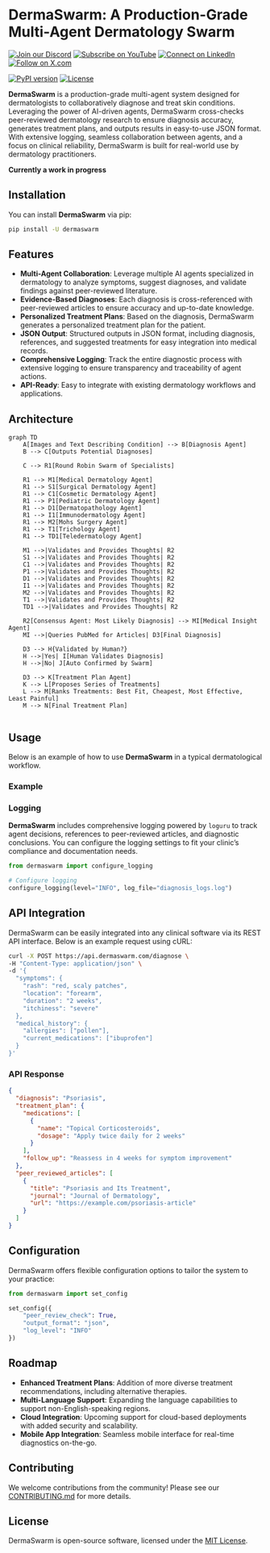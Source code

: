 # DermaSwarm: A Production-Grade Multi-Agent Dermatology Swarm

[![Join our Discord](https://img.shields.io/badge/Discord-Join%20our%20server-5865F2?style=for-the-badge&logo=discord&logoColor=white)](https://discord.gg/agora-999382051935506503) [![Subscribe on YouTube](https://img.shields.io/badge/YouTube-Subscribe-red?style=for-the-badge&logo=youtube&logoColor=white)](https://www.youtube.com/@kyegomez3242) [![Connect on LinkedIn](https://img.shields.io/badge/LinkedIn-Connect-blue?style=for-the-badge&logo=linkedin&logoColor=white)](https://www.linkedin.com/in/kye-g-38759a207/) [![Follow on X.com](https://img.shields.io/badge/X.com-Follow-1DA1F2?style=for-the-badge&logo=x&logoColor=white)](https://x.com/kyegomezb)


[![PyPI version](https://badge.fury.io/py/dermaswarm.svg)](https://badge.fury.io/py/dermaswarm)
[![License](https://img.shields.io/badge/license-MIT-blue.svg)](https://github.com/The-Swarm-Corporation/DermaSwarm/blob/main/LICENSE)


**DermaSwarm** is a production-grade multi-agent system designed for dermatologists to collaboratively diagnose and treat skin conditions. Leveraging the power of AI-driven agents, DermaSwarm cross-checks peer-reviewed dermatology research to ensure diagnosis accuracy, generates treatment plans, and outputs results in easy-to-use JSON format. With extensive logging, seamless collaboration between agents, and a focus on clinical reliability, DermaSwarm is built for real-world use by dermatology practitioners.

**Currently a work in progress**

## Installation

You can install **DermaSwarm** via pip:

```bash
pip install -U dermaswarm
```

## Features

- **Multi-Agent Collaboration**: Leverage multiple AI agents specialized in dermatology to analyze symptoms, suggest diagnoses, and validate findings against peer-reviewed literature.
- **Evidence-Based Diagnoses**: Each diagnosis is cross-referenced with peer-reviewed articles to ensure accuracy and up-to-date knowledge.
- **Personalized Treatment Plans**: Based on the diagnosis, DermaSwarm generates a personalized treatment plan for the patient.
- **JSON Output**: Structured outputs in JSON format, including diagnosis, references, and suggested treatments for easy integration into medical records.
- **Comprehensive Logging**: Track the entire diagnostic process with extensive logging to ensure transparency and traceability of agent actions.
- **API-Ready**: Easy to integrate with existing dermatology workflows and applications.


## Architecture

```mermaid
graph TD
    A[Images and Text Describing Condition] --> B[Diagnosis Agent]
    B --> C[Outputs Potential Diagnoses]
    
    C --> R1[Round Robin Swarm of Specialists]
    
    R1 --> M1[Medical Dermatology Agent]
    R1 --> S1[Surgical Dermatology Agent]
    R1 --> C1[Cosmetic Dermatology Agent]
    R1 --> P1[Pediatric Dermatology Agent]
    R1 --> D1[Dermatopathology Agent]
    R1 --> I1[Immunodermatology Agent]
    R1 --> M2[Mohs Surgery Agent]
    R1 --> T1[Trichology Agent]
    R1 --> TD1[Teledermatology Agent]

    M1 -->|Validates and Provides Thoughts| R2
    S1 -->|Validates and Provides Thoughts| R2
    C1 -->|Validates and Provides Thoughts| R2
    P1 -->|Validates and Provides Thoughts| R2
    D1 -->|Validates and Provides Thoughts| R2
    I1 -->|Validates and Provides Thoughts| R2
    M2 -->|Validates and Provides Thoughts| R2
    T1 -->|Validates and Provides Thoughts| R2
    TD1 -->|Validates and Provides Thoughts| R2
    
    R2[Consensus Agent: Most Likely Diagnosis] --> MI[Medical Insight Agent]
    MI -->|Queries PubMed for Articles| D3[Final Diagnosis]

    D3 --> H{Validated by Human?}
    H -->|Yes| I[Human Validates Diagnosis]
    H -->|No| J[Auto Confirmed by Swarm]

    D3 --> K[Treatment Plan Agent]
    K --> L[Proposes Series of Treatments]
    L --> M[Ranks Treatments: Best Fit, Cheapest, Most Effective, Least Painful]
    M --> N[Final Treatment Plan]


```

## Usage

Below is an example of how to use **DermaSwarm** in a typical dermatological workflow.

### Example


### Logging

**DermaSwarm** includes comprehensive logging powered by `loguru` to track agent decisions, references to peer-reviewed articles, and diagnostic conclusions. You can configure the logging settings to fit your clinic’s compliance and documentation needs.

```python
from dermaswarm import configure_logging

# Configure logging
configure_logging(level="INFO", log_file="diagnosis_logs.log")
```

## API Integration

DermaSwarm can be easily integrated into any clinical software via its REST API interface. Below is an example request using cURL:

```bash
curl -X POST https://api.dermaswarm.com/diagnose \
-H "Content-Type: application/json" \
-d '{
  "symptoms": {
    "rash": "red, scaly patches",
    "location": "forearm",
    "duration": "2 weeks",
    "itchiness": "severe"
  },
  "medical_history": {
    "allergies": ["pollen"],
    "current_medications": ["ibuprofen"]
  }
}'
```

### API Response

```json
{
  "diagnosis": "Psoriasis",
  "treatment_plan": {
    "medications": [
      {
        "name": "Topical Corticosteroids",
        "dosage": "Apply twice daily for 2 weeks"
      }
    ],
    "follow_up": "Reassess in 4 weeks for symptom improvement"
  },
  "peer_reviewed_articles": [
    {
      "title": "Psoriasis and Its Treatment",
      "journal": "Journal of Dermatology",
      "url": "https://example.com/psoriasis-article"
    }
  ]
}
```

## Configuration

DermaSwarm offers flexible configuration options to tailor the system to your practice:

```python
from dermaswarm import set_config

set_config({
    "peer_review_check": True, 
    "output_format": "json", 
    "log_level": "INFO"
})
```

## Roadmap

- **Enhanced Treatment Plans**: Addition of more diverse treatment recommendations, including alternative therapies.
- **Multi-Language Support**: Expanding the language capabilities to support non-English-speaking regions.
- **Cloud Integration**: Upcoming support for cloud-based deployments with added security and scalability.
- **Mobile App Integration**: Seamless mobile interface for real-time diagnostics on-the-go.

## Contributing

We welcome contributions from the community! Please see our [CONTRIBUTING.md](https://github.com/The-Swarm-Corporation/DermaSwarm/blob/main/CONTRIBUTING.md) for more details.

## License

DermaSwarm is open-source software, licensed under the [MIT License](https://github.com/The-Swarm-Corporation/DermaSwarm/blob/main/LICENSE).
